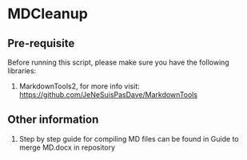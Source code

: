 # MDCleanup

## Pre-requisite 

Before running this script, please make sure you have the following libraries:

1. MarkdownTools2, for more info visit: https://github.com/JeNeSuisPasDave/MarkdownTools

## Other information

1. Step by step guide for compiling MD files can be found in Guide to merge MD.docx in repository 


